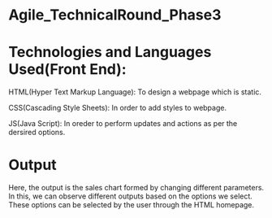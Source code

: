 # Agile_TechnicalRound_Phase3

# Technologies and Languages Used(Front End):

HTML(Hyper Text Markup Language): 
To design a webpage which is static.

CSS(Cascading Style Sheets):
In order to add styles to webpage.

JS(Java Script):
In oreder to perform updates and actions as per the dersired options.


# Output
Here, the output is the sales chart formed by changing different parameters. In this, we can observe different outputs based on the options we select. These options can be selected by the user through the HTML homepage.
